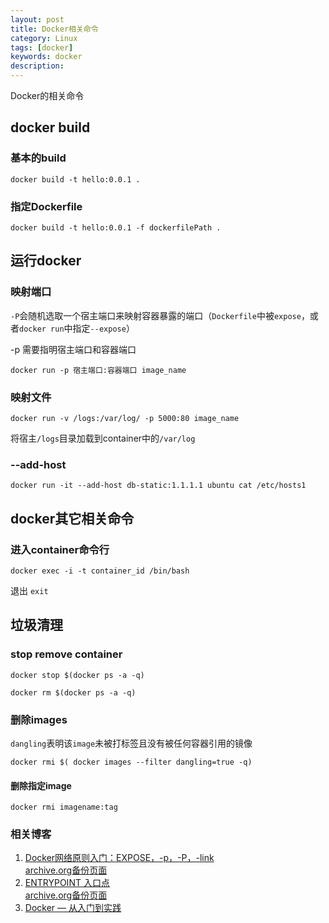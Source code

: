 ```yaml
---
layout: post
title: Docker相关命令
category: Linux
tags: [docker]
keywords: docker
description:
---
```


Docker的相关命令
<!--more-->


## docker build

### 基本的build

`docker build -t hello:0.0.1 .`

### 指定Dockerfile

`docker build -t hello:0.0.1 -f dockerfilePath .`

## 运行docker

### 映射端口
`-P`会随机选取一个宿主端口来映射容器暴露的端口（`Dockerfile`中被`expose`，或者`docker run`中指定`--expose`）

-p 需要指明宿主端口和容器端口

`docker run -p 宿主端口:容器端口 image_name`

### 映射文件
`docker run -v /logs:/var/log/ -p 5000:80 image_name`

将宿主`/logs`目录加载到container中的`/var/log`

### --add-host
`docker run -it --add-host db-static:1.1.1.1 ubuntu cat /etc/hosts1`

## docker其它相关命令

### 进入container命令行

`docker exec -i -t container_id /bin/bash`

退出 `exit`

## 垃圾清理

### stop  remove container

`docker stop $(docker ps -a -q)`

`docker rm $(docker ps -a -q)`

### 删除images

`dangling`表明该`image`未被打标签且没有被任何容器引用的镜像

`docker rmi $( docker images --filter dangling=true -q)`

#### 删除指定image

`docker rmi imagename:tag`

### 相关博客

1. [Docker网络原则入门：EXPOSE，-p，-P，-link](http://dockone.io/article/455)<br /> [archive.org备份页面](https://web.archive.org/web/20180809011552/http://dockone.io/article/455)
2. [ENTRYPOINT 入口点](https://yeasy.gitbooks.io/docker_practice/image/dockerfile/entrypoint.html) <br />[archive.org备份页面](https://web.archive.org/web/20190708170855/https://yeasy.gitbooks.io/docker_practice/image/dockerfile/entrypoint.html)
3. [Docker — 从入门到实践](https://yeasy.gitbooks.io/docker_practice)